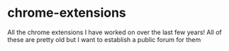 # chrome-extensions
 All the chrome extensions I have worked on over the last few years! All of these are pretty old but I want to establish a public forum for them

